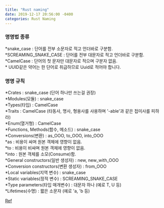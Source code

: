 ```yaml
---
title: "Rust naming"
date: 2019-12-17 20:56:00 -0400
categories: Rust Naming
---
```

### 명명법 종류

*snake_case : 단어를 전부 소문자로 적고 언더바로 구분함.  
*SCREAMING_SNAKE_CASE : 단어를 전부 대문자로 적고 언더바로 구분함.  
*CamelCase : 단어의 첫 문자만 대문자로 적으며 구분자 없음.  
*&nbsp;UUID같은 약어는 한 단어로 취급하므로 Uuid로 적어야 합니다.  


### 명명 규칙

*Crates : snake_case (단어 하나만 쓰는걸 권장)  
*Modules(모듈) : snake_case  
*Types(타입) : CamelCase  
*Traits : CamelCase (타동사, 명사, 형용사를 사용하며 '-able'과 같은 접미사를 피하라)  
*Enum(열거형) : CamelCase  
*Functions, Methods(함수, 메소드) : snake_case  
    *Conversions(변환) : as_OOO, to_OOO, into_OOO  
            *as : 비용이 싸며 원본 객체에 영향이 없음.  
            *to : 비용이 비싸며 원본 객체에 영향이 없음.  
            *into : 원본 객체를 소모(Consume)함.  
*General constructors(일반 생성자) : new, new_with_OOO  
*Conversion constructors(변환 생성자) : from_OOO  
*Local variables(지역 변수) : snake_case  
*Static variables(정적 변수) : SCREAMING_SNAKE_CASE  
*Type parameters(타입 매개변수) : 대문자 하나 (예로 T, U 등)  
*Lifetimes(수명) : 짧은 소문자 (예로 'a, 'b 등)

    
[Ref](https://neurowhai.tistory.com/69)
